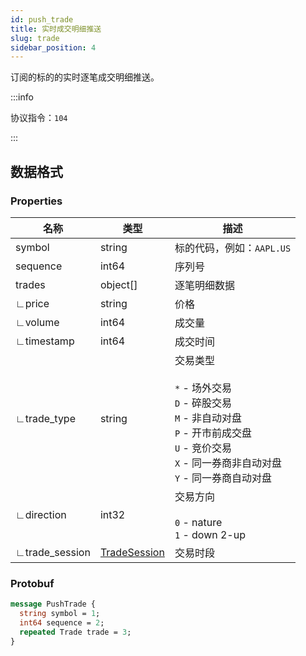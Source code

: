 ```yaml
---
id: push_trade
title: 实时成交明细推送
slug: trade
sidebar_position: 4
---
```


订阅的标的的实时逐笔成交明细推送。

:::info

协议指令：`104`

:::

## 数据格式

### Properties

| 名称           | 类型                                    | 描述                                                                                                                                                                       |
| -------------- | --------------------------------------- | -------------------------------------------------------------------------------------------------------------------------------------------------------------------------- |
| symbol         | string                                  | 标的代码，例如：`AAPL.US`                                                                                                                                                  |
| sequence       | int64                                   | 序列号                                                                                                                                                                     |
| trades         | object[]                                | 逐笔明细数据                                                                                                                                                               |
| ∟price         | string                                  | 价格                                                                                                                                                                       |
| ∟volume        | int64                                   | 成交量                                                                                                                                                                     |
| ∟timestamp     | int64                                   | 成交时间                                                                                                                                                                   |
| ∟trade_type    | string                                  | 交易类型<br/><br/>`*` - 场外交易<br/>`D` - 碎股交易<br/>`M` - 非自动对盘<br/>`P` - 开市前成交盘<br/>`U` - 竞价交易<br/>`X` - 同一券商非自动对盘<br/>`Y` - 同一券商自动对盘 |
| ∟direction     | int32                                   | 交易方向<br/><br/>`0` - nature<br/>`1` - down 2-up                                                                                                                         |
| ∟trade_session | [TradeSession](../objects#tradesession) | 交易时段                                                                                                                                                                   |

### Protobuf

```protobuf
message PushTrade {
  string symbol = 1;
  int64 sequence = 2;
  repeated Trade trade = 3;
}
```
